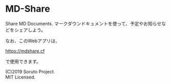 # MD-Share
Share MD Documents.
マークダウンドキュメントを使って、予定やお知らせなどをシェアしよう。

なお、このWebアプリは、

https://mdshare.cf

で使用できます。

(C)2019 Soruto Project.  
MIT Licensed.

